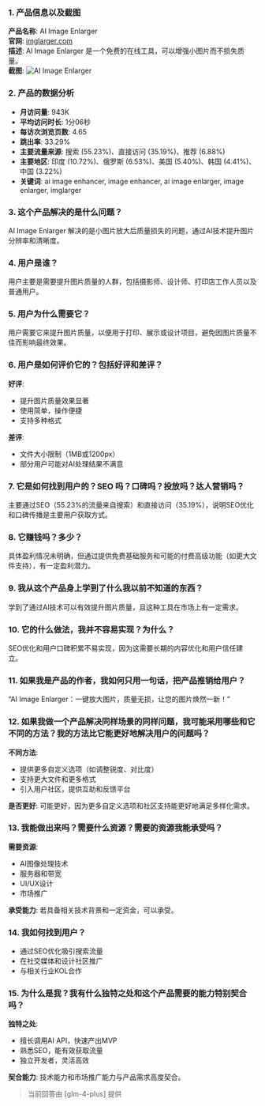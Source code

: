 ### 1. 产品信息以及截图

**产品名称**: AI Image Enlarger  
**官网**: [imglarger.com](https://imglarger.com)  
**描述**: AI Image Enlarger 是一个免费的在线工具，可以增强小图片而不损失质量。  
**截图**: ![AI Image Enlarger](https://cdn-images.toolify.ai/image/fc18de587da0c9e8ae6ab82db987fc44.jpeg)

### 2. 产品的数据分析

- **月访问量**: 943K
- **平均访问时长**: 1分06秒
- **每访次浏览页数**: 4.65
- **跳出率**: 33.29%
- **主要流量来源**: 搜索 (55.23%)、直接访问 (35.19%)、推荐 (6.88%)
- **主要地区**: 印度 (10.72%)、俄罗斯 (6.53%)、美国 (5.40%)、韩国 (4.41%)、中国 (3.22%)
- **关键词**: ai image enhancer, image enhancer, ai image enlarger, image enlarger, imglarger

### 3. 这个产品解决的是什么问题？

AI Image Enlarger 解决的是小图片放大后质量损失的问题，通过AI技术提升图片分辨率和清晰度。

### 4. 用户是谁？

用户主要是需要提升图片质量的人群，包括摄影师、设计师、打印店工作人员以及普通用户。

### 5. 用户为什么需要它？

用户需要它来提升图片质量，以便用于打印、展示或设计项目，避免因图片质量不佳而影响最终效果。

### 6. 用户是如何评价它的？包括好评和差评？

**好评**:
- 提升图片质量效果显著
- 使用简单，操作便捷
- 支持多种格式

**差评**:
- 文件大小限制（1MB或1200px）
- 部分用户可能对AI处理结果不满意

### 7. 它是如何找到用户的？SEO 吗？口碑吗？投放吗？达人营销吗？

主要通过SEO（55.23%的流量来自搜索）和直接访问（35.19%），说明SEO优化和口碑传播是主要用户获取方式。

### 8. 它赚钱吗？多少？

具体盈利情况未明确，但通过提供免费基础服务和可能的付费高级功能（如更大文件支持），有一定盈利潜力。

### 9. 我从这个产品身上学到了什么我以前不知道的东西？

学到了通过AI技术可以有效提升图片质量，且这种工具在市场上有一定需求。

### 10. 它的什么做法，我并不容易实现？为什么？

SEO优化和用户口碑积累不易实现，因为这需要长期的内容优化和用户信任建立。

### 11. 如果我是产品的作者，我如何只用一句话，把产品推销给用户？

“AI Image Enlarger：一键放大图片，质量无损，让您的图片焕然一新！”

### 12. 如果我做一个产品解决同样场景的同样问题，我可能采用哪些和它不同的方法？我的方法比它能更好地解决用户的问题吗？

**不同方法**:
- 提供更多自定义选项（如调整锐度、对比度）
- 支持更大文件和更多格式
- 引入用户社区，提供互助和反馈平台

**是否更好**:
可能更好，因为更多自定义选项和社区支持能更好地满足多样化需求。

### 13. 我能做出来吗？需要什么资源？需要的资源我能承受吗？

**需要资源**:
- AI图像处理技术
- 服务器和带宽
- UI/UX设计
- 市场推广

**承受能力**:
若具备相关技术背景和一定资金，可以承受。

### 14. 我如何找到用户？

- 通过SEO优化吸引搜索流量
- 在社交媒体和设计社区推广
- 与相关行业KOL合作

### 15. 为什么是我？我有什么独特之处和这个产品需要的能力特别契合吗？

**独特之处**:
- 擅长调用AI API，快速产出MVP
- 熟悉SEO，能有效获取流量
- 独立开发者，灵活高效

**契合能力**:
技术能力和市场推广能力与产品需求高度契合。

> 当前回答由 [glm-4-plus] 提供